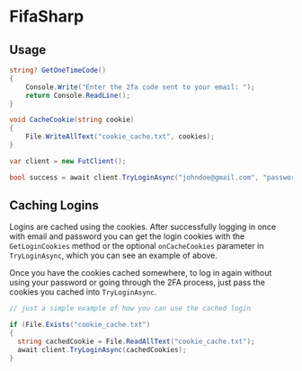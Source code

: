 # FifaSharp

## Usage 

```csharp
string? GetOneTimeCode()
{
    Console.Write("Enter the 2fa code sent to your email: ");
    return Console.ReadLine();
}

void CacheCookie(string cookie)
{
    File.WriteAllText("cookie_cache.txt", cookies);
}

var client = new FutClient();

bool success = await client.TryLoginAsync("johndoe@gmail.com", "password", GetOneTimeCode, true, CacheCookie);
```

## Caching Logins

Logins are cached using the cookies. After successfully logging in once with email and password you can get the login cookies with the `GetLoginCookies` method or the optional `onCacheCookies` parameter in `TryLoginAsync`, which you can see an example of above.

Once you have the cookies cached somewhere, to log in again without using your password or going through the 2FA process, just pass the cookies you cached into `TryLoginAsync`.

```csharp
// just a simple example of how you can use the cached login

if (File.Exists("cookie_cache.txt")
{
  string cachedCookie = File.ReadAllText("cookie_cache.txt");
  await client.TryLoginAsync(cachedCookies);
}
```
